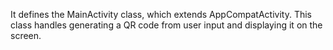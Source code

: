 It defines the MainActivity class, which extends AppCompatActivity. This class handles generating a QR code from user input and displaying it on the screen. 